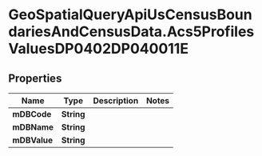 # GeoSpatialQueryApiUsCensusBoundariesAndCensusData.Acs5ProfilesValuesDP0402DP040011E

## Properties

Name | Type | Description | Notes
------------ | ------------- | ------------- | -------------
**mDBCode** | **String** |  | 
**mDBName** | **String** |  | 
**mDBValue** | **String** |  | 


